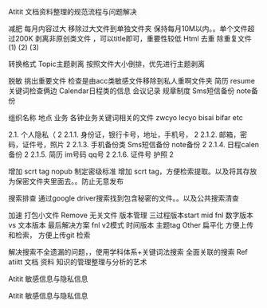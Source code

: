 Atitit 文档资料整理的规范流程与问题解决



减肥
每月内容过大 移除过大文件到单独文件夹 保持每月10M以内。。单个文件超过200K
剥离非原创类文件
，可以title即可，重要性较低
Html
去重
除重复文件(1) (2) (3)


转换格式
Topic主题剥离
按照文件大小倒排，优先进行主题剥离

脱敏
挑出重要文件
检查是由acc类敏感文件移除到私人重啊文件夹
简历  resume  关键词检查俩边
Calendar日程类的信息
会议记录 规章制度
Sms短信备份  note备份

组织名称 地点 业务
各钟业务关键词相关的文件 zwcyo lecyo  bisai bifar etc

2.1. 个人隐私（	2
2.1.1. 身份证，银行卡号，地址，手机号，	2
2.1.2. 邮箱，密码，证件号，照片	2
2.1.3. 手机备份类 Sms短信备份   note备份	2
2.1.4. 日程calen备份	2
2.1.5. 简历 im号码 qq号	2
2.1.6. 证件号 护照	2

增加 scrt tag nopub
制定密级标准  增加 scrt tag，方便检索提取。以及将其存放为保密文件夹里面去。。防止无意发布

搜索排查
通过google driver搜索找到包含秘密的文件。。以及公共搜索清查

加速
打包小文件
Remove 无关文件
版本管理
三过程版本start mid fnl
数字版本vs 文本版本
最后解决方案 fnl v2模式
时间版本
主题tag
Other
扁平化 方便上传和检索，
方便上传git 检索

解决搜索不全遗漏的问题，，使用学科体系+关键词法搜索
全面关联的搜索
Ref
atiitt 文档 资料 知识的管理整理与分析的艺术


Atitit 敏感信息与隐私信息



Atitit 敏感信息与隐私信息

